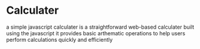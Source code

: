 # Calculater 
a simple javascript calculater is a straightforward web-based calculater built using the javascript
it provides basic arthematic operations to help users perform calculations quickly and efficiently
